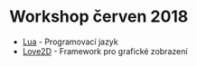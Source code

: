 # Workshop červen 2018

* [Lua](https://www.lua.org/) - Programovací jazyk
* [Love2D](https://love2d.org/) - Framework pro grafické zobrazení

